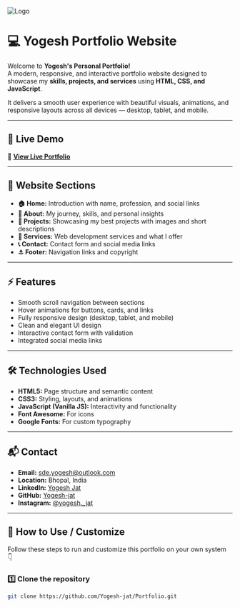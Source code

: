 ![Logo](cp.png)


# 💻 Yogesh Portfolio Website  

Welcome to **Yogesh's Personal Portfolio!**  
A modern, responsive, and interactive portfolio website designed to showcase my **skills, projects, and services** using **HTML, CSS, and JavaScript**.  

It delivers a smooth user experience with beautiful visuals, animations, and responsive layouts across all devices — desktop, tablet, and mobile.  

---

## 🚀 Live Demo  
🔗 **[View Live Portfolio](https://yogesh-jat.github.io/Portfolio/)**  

---

## 🌟 Website Sections  

- **🏠 Home:** Introduction with name, profession, and social links  
- **🙋 About:** My journey, skills, and personal insights  
- **💼 Projects:** Showcasing my best projects with images and short descriptions  
- **🧰 Services:** Web development services and what I offer  
- **📞 Contact:** Contact form and social media links  
- **⚓ Footer:** Navigation links and copyright  

---

## ⚡ Features  

- Smooth scroll navigation between sections  
- Hover animations for buttons, cards, and links  
- Fully responsive design (desktop, tablet, and mobile)  
- Clean and elegant UI design  
- Interactive contact form with validation  
- Integrated social media links  

---

## 🛠 Technologies Used  

- **HTML5:** Page structure and semantic content  
- **CSS3:** Styling, layouts, and animations  
- **JavaScript (Vanilla JS):** Interactivity and functionality  
- **Font Awesome:** For icons  
- **Google Fonts:** For custom typography  

---

## 📬 Contact  

- **Email:** sde.yogesh@outlook.com  
- **Location:** Bhopal, India  
- **LinkedIn:** [Yogesh Jat](https://linkedin.com/in/sde-yogesh-jat)  
- **GitHub:** [Yogesh-jat](https://github.com/Yogesh-jat)  
- **Instagram:** [@yogesh._jat](https://www.instagram.com/_eshu_jat__/)  

---

## 🚀 How to Use / Customize  

Follow these steps to run and customize this portfolio on your own system 👇  

### 1️⃣ Clone the repository  
```bash
git clone https://github.com/Yogesh-jat/Portfolio.git
